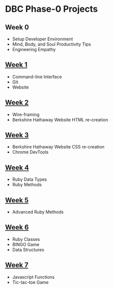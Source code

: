 # DBC Phase-0 Projects

## Week 0

*   Setup Developer Environment
*   Mind, Body, and Soul Productivity Tips
*   Engineering Empathy

## [Week 1](https://github.com/dijonkitchen/phase-0/tree/master/week-1)

*   Command-line Interface
*   Git
*   Website

## [Week 2](https://github.com/dijonkitchen/phase-0/tree/master/week-2)

*   Wire-framing
*   Berkshire Hathaway Website HTML re-creation

## [Week 3](https://github.com/dijonkitchen/phase-0/tree/master/week-3)

*   Berkshire Hathaway Website CSS re-creation
*   Chrome DevTools

## [Week 4](https://github.com/dijonkitchen/phase-0/tree/master/week-4)

*   Ruby Data Types
*   Ruby Methods

## [Week 5](https://github.com/dijonkitchen/phase-0/tree/master/week-5)

*   Advanced Ruby Methods

## [Week 6](https://github.com/dijonkitchen/phase-0/tree/master/week-6)

*   Ruby Classes
*   BINGO Game
*   Data Structures

## [Week 7](https://github.com/dijonkitchen/phase-0/tree/master/week-7)

*   Javascript Functions
*   Tic-tac-toe Game
